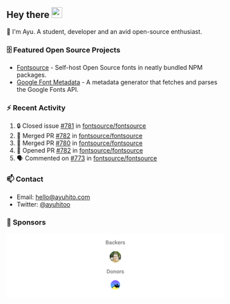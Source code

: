 ## Hey there <img src="https://media.giphy.com/media/hvRJCLFzcasrR4ia7z/giphy.gif" width="25" height="25">

📝 I'm Ayu. A student, developer and an avid open-source enthusiast.

### 🗄 Featured Open Source Projects

- [Fontsource](https://github.com/fontsource/fontsource) - Self-host Open Source fonts in neatly bundled NPM packages.
- [Google Font Metadata](https://github.com/fontsource/google-font-metadata) - A metadata generator that fetches and parses the Google Fonts API.

### ⚡ Recent Activity

<!--START_SECTION:activity-->

1. 🔒 Closed issue [#781](https://github.com/fontsource/fontsource/issues/781) in [fontsource/fontsource](https://github.com/fontsource/fontsource)
2. 🎉 Merged PR [#782](https://github.com/fontsource/fontsource/pull/782) in [fontsource/fontsource](https://github.com/fontsource/fontsource)
3. 🎉 Merged PR [#780](https://github.com/fontsource/fontsource/pull/780) in [fontsource/fontsource](https://github.com/fontsource/fontsource)
4. 💪 Opened PR [#782](https://github.com/fontsource/fontsource/pull/782) in [fontsource/fontsource](https://github.com/fontsource/fontsource)
5. 🗣 Commented on [#773](https://github.com/fontsource/fontsource/issues/773#issuecomment-1647543438) in [fontsource/fontsource](https://github.com/fontsource/fontsource)
<!--END_SECTION:activity-->

### 📫 Contact

- Email: hello@ayuhito.com
- Twitter: [@ayuhitoo](https://twitter.com/ayuhitoo)

### :sparkling_heart: Sponsors

<p align="center">
  <a href="https://cdn.jsdelivr.net/gh/ayuhito/ayuhito/sponsors.svg">
    <img src='https://raw.githubusercontent.com/ayuhito/ayuhito/master/sponsors.svg'/>
  </a>
</p>
